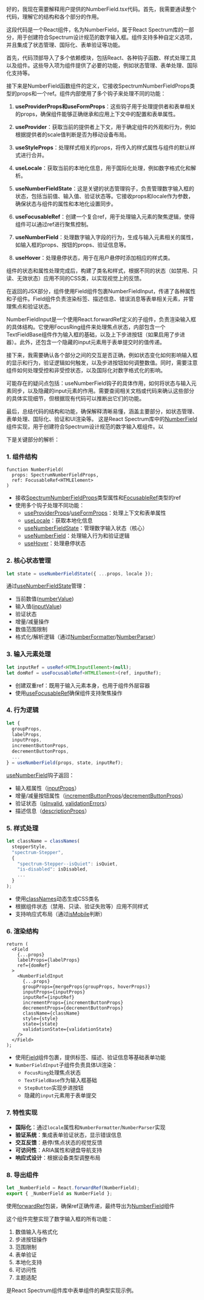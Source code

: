 <think>
好的，我现在需要解释用户提供的NumberField.tsx代码。首先，我需要通读整个代码，理解它的结构和各个部分的作用。

这段代码是一个React组件，名为NumberField，属于React Spectrum库的一部分，用于创建符合Spectrum设计规范的数字输入框。组件支持多种自定义选项，并且集成了状态管理、国际化、表单验证等功能。

首先，代码顶部导入了多个依赖模块，包括React、各种钩子函数、样式处理工具以及组件。这些导入项为组件提供了必要的功能，例如状态管理、表单处理、国际化支持等。

接下来是NumberField函数组件的定义，它接收SpectrumNumberFieldProps类型的props和一个ref。组件内部使用了多个钩子来处理不同的功能：

1. **useProviderProps和useFormProps**：这些钩子用于处理提供者和表单相关的props，确保组件能够正确继承和应用上下文中的配置和表单属性。

2. **useProvider**：获取当前的提供者上下文，用于确定组件的外观和行为，例如根据提供者的scale值判断是否为移动设备布局。

3. **useStyleProps**：处理样式相关的props，将传入的样式属性与组件的默认样式进行合并。

4. **useLocale**：获取当前的本地化信息，用于国际化处理，例如数字格式化和解析。

5. **useNumberFieldState**：这是关键的状态管理钩子，负责管理数字输入框的状态，包括当前值、输入值、验证状态等。它接收props和locale作为参数，确保状态与组件的属性和本地化设置同步。

6. **useFocusableRef**：创建一个复合ref，用于处理输入元素的聚焦逻辑，使得组件可以通过ref进行聚焦控制。

7. **useNumberField**：处理数字输入字段的行为，生成与输入元素相关的属性，如输入框的props、按钮的props、验证信息等。

8. **useHover**：处理悬停状态，用于在用户悬停时添加相应的样式类。

组件的状态和属性处理完成后，构建了类名和样式，根据不同的状态（如禁用、只读、无效状态）应用不同的CSS类，以实现视觉上的反馈。

在返回的JSX部分，组件使用Field组件包裹NumberFieldInput，传递了各种属性和子组件。Field组件负责渲染标签、描述信息、错误消息等表单相关元素，并管理焦点和验证状态。

NumberFieldInput是一个使用React.forwardRef定义的子组件，负责渲染输入框的具体结构。它使用FocusRing组件来处理焦点状态，内部包含一个TextFieldBase组件作为输入框的基础，以及上下步进按钮（如果启用了步进器）。此外，还包含一个隐藏的input元素用于表单提交时的值传递。

接下来，我需要确认各个部分之间的交互是否正确，例如状态变化如何影响输入框的显示和行为，验证逻辑如何触发，以及步进按钮如何调整数值。同时，需要注意组件如何处理受控和非受控状态，以及国际化对数字格式化的影响。

可能存在的疑问点包括：useNumberField钩子的具体作用，如何将状态与输入元素同步，以及隐藏的input元素的作用。需要查阅相关文档或代码来确认这些部分的具体实现细节，但根据现有代码可以推断出它们的功能。

最后，总结代码的结构和功能，确保解释清晰易懂，涵盖主要部分，如状态管理、表单处理、国际化、验证和UI渲染等。
</think>
这是React Spectrum库中的[NumberField](file:///Users/ll/Desktop/learn-notes/frontend/react/3rd/react-spectrum/packages/@react-spectrum/numberfield/src/NumberField.tsx#L46-L141)组件实现，用于创建符合Spectrum设计规范的数字输入框组件。以

下是关键部分的解析：

### 1. 组件结构
```tsx
function NumberField(
  props: SpectrumNumberFieldProps,
  ref: FocusableRef<HTMLElement>
)
```
- 接收[SpectrumNumberFieldProps](file:///Users/ll/Desktop/learn-notes/frontend/react/3rd/react-spectrum/packages/@react-types/numberfield/src/index.d.ts#L45-L50)类型属性和[FocusableRef](file:///Users/ll/Desktop/learn-notes/frontend/react/3rd/react-spectrum/packages/@react-types/shared/src/refs.d.ts#L23-L23)类型的ref
- 使用多个钩子处理不同功能：
  - [useProviderProps](file:///Users/ll/Desktop/learn-notes/frontend/react/3rd/react-spectrum/packages/@react-spectrum/provider/src/Provider.tsx#L201-L214)/[useFormProps](file:///Users/ll/Desktop/learn-notes/frontend/react/3rd/react-spectrum/packages/@react-spectrum/form/src/Form.tsx#L26-L33)：处理上下文和表单属性
  - [useLocale](file:///Users/ll/Desktop/learn-notes/frontend/react/3rd/react-spectrum/packages/@react-aria/i18n/src/context.tsx#L53-L57)：获取本地化信息
  - [useNumberFieldState](file:///Users/ll/Desktop/learn-notes/frontend/react/3rd/react-spectrum/packages/@react-stately/numberfield/src/useNumberFieldState.ts#L83-L349)：管理数字输入状态（核心）
  - [useNumberField](file:///Users/ll/Desktop/learn-notes/frontend/react/3rd/react-spectrum/packages/@react-aria/numberfield/src/useNumberField.ts#L57-L324)：处理输入行为和验证逻辑
  - [useHover](file:///Users/ll/Desktop/learn-notes/frontend/react/3rd/react-spectrum/packages/@react-aria/interactions/src/useHover.ts#L85-L205)：处理悬停状态

### 2. 核心状态管理
```ts
let state = useNumberFieldState({ ...props, locale });
```
通过[useNumberFieldState](file:///Users/ll/Desktop/learn-notes/frontend/react/3rd/react-spectrum/packages/@react-stately/numberfield/src/useNumberFieldState.ts#L83-L349)管理：
- 当前数值([numberValue](file:///Users/ll/Desktop/learn-notes/frontend/react/3rd/react-spectrum/packages/@react-stately/numberfield/src/useNumberFieldState.ts#L35-L35))
- 输入值([inputValue](file:///Users/ll/Desktop/learn-notes/frontend/react/3rd/react-spectrum/packages/@react-stately/numberfield/src/useNumberFieldState.ts#L30-L30))
- 验证状态
- 增量/减量操作
- 数值范围限制
- 格式化/解析逻辑（通过[NumberFormatter](file:///Users/ll/Desktop/learn-notes/frontend/react/3rd/react-spectrum/packages/@internationalized/number/src/NumberFormatter.ts#L56-L143)/[NumberParser](file:///Users/ll/Desktop/learn-notes/frontend/react/3rd/react-spectrum/packages/@internationalized/number/src/NumberParser.ts#L33-L66)）

### 3. 输入元素处理
```ts
let inputRef = useRef<HTMLInputElement>(null);
let domRef = useFocusableRef<HTMLElement>(ref, inputRef);
```
- 创建双重ref：既用于输入元素本身，也用于组件外层容器
- 使用[useFocusableRef](file:///Users/ll/Desktop/learn-notes/frontend/react/3rd/react-spectrum/packages/@react-spectrum/utils/src/useDOMRef.ts#L40-L44)确保组件支持聚焦操作

### 4. 行为逻辑
```ts
let {
  groupProps,
  labelProps,
  inputProps,
  incrementButtonProps,
  decrementButtonProps,
  ...
} = useNumberField(props, state, inputRef);
```
[useNumberField](file:///Users/ll/Desktop/learn-notes/frontend/react/3rd/react-spectrum/packages/@react-aria/numberfield/src/useNumberField.ts#L57-L324)钩子返回：
- 输入框属性（[inputProps](file:///Users/ll/Desktop/learn-notes/frontend/react/3rd/react-spectrum/packages/@react-aria/numberfield/src/useNumberField.ts#L225-L241)）
- 增量/减量按钮属性（[incrementButtonProps](file:///Users/ll/Desktop/learn-notes/frontend/react/3rd/react-spectrum/packages/@react-aria/numberfield/src/useNumberField.ts#L283-L293)/[decrementButtonProps](file:///Users/ll/Desktop/learn-notes/frontend/react/3rd/react-spectrum/packages/@react-aria/numberfield/src/useNumberField.ts#L295-L305)）
- 验证状态（[isInvalid](file:///Users/ll/Desktop/learn-notes/frontend/react/3rd/react-spectrum/packages/@react-spectrum/textfield/src/TextFieldBase.tsx#L78-L78), [validationErrors](file:///Users/ll/Desktop/learn-notes/frontend/react/3rd/react-spectrum/packages/@react-types/form/src/index.d.ts#L20-L20)）
- 描述信息（[descriptionProps](file:///Users/ll/Desktop/learn-notes/frontend/react/3rd/react-spectrum/packages/@react-aria/numberfield/src/useNumberField.ts#L48-L48)）

### 5. 样式处理
```ts
let className = classNames(
  stepperStyle,
  "spectrum-Stepper",
  {
    "spectrum-Stepper--isQuiet": isQuiet,
    "is-disabled": isDisabled,
    ...
  }
);
```
- 使用[classNames](file:///Users/ll/Desktop/learn-notes/frontend/react/3rd/react-spectrum/packages/@react-spectrum/utils/src/classNames.ts#L25-L55)动态生成CSS类名
- 根据组件状态（禁用、只读、验证失败等）应用不同样式
- 支持响应式布局（通过[isMobile](file:///Users/ll/Desktop/learn-notes/frontend/react/3rd/react-spectrum/packages/@react-spectrum/numberfield/src/NumberField.tsx#L85-L85)判断）

### 6. 渲染结构
```tsx
return (
  <Field
    {...props}
    labelProps={labelProps}
    ref={domRef}
  >
    <NumberFieldInput
      {...props}
      groupProps={mergeProps(groupProps, hoverProps)}
      inputProps={inputProps}
      inputRef={inputRef}
      incrementProps={incrementButtonProps}
      decrementProps={decrementButtonProps}
      className={className}
      style={style}
      state={state}
      validationState={validationState}
    />
  </Field>
);
```
- 使用[Field](file:///Users/ll/Desktop/learn-notes/frontend/react/3rd/react-spectrum/packages/@react-spectrum/label/src/Field.tsx#L23-L176)组件包裹，提供标签、描述、验证信息等基础表单功能
- `NumberFieldInput`子组件负责具体UI渲染：
  - `FocusRing`处理焦点状态
  - `TextFieldBase`作为输入框基础
  - `StepButton`实现步进按钮
  - 隐藏的`input`元素用于表单提交

### 7. 特性实现
- **国际化**：通过`locale`属性和`NumberFormatter`/`NumberParser`实现
- **验证系统**：集成表单验证状态，显示错误信息
- **交互反馈**：悬停/焦点状态的视觉反馈
- **可访问性**：ARIA属性和键盘导航支持
- **响应式设计**：根据设备类型调整布局

### 8. 导出组件
```ts
let _NumberField = React.forwardRef(NumberField);
export { _NumberField as NumberField };
```
使用[forwardRef](file:///Users/ll/Desktop/learn-notes/frontend/react/3rd/react-spectrum/packages/@react-types/shared/src/refs.d.ts#L30-L32)包装，确保ref正确传递，最终导出为[NumberField](file:///Users/ll/Desktop/learn-notes/frontend/react/3rd/react-spectrum/packages/@react-spectrum/numberfield/src/NumberField.tsx#L46-L141)组件

这个组件完整实现了数字输入框的所有功能：
1. 数值输入与格式化
2. 步进按钮操作
3. 范围限制
4. 表单验证
5. 本地化支持
6. 可访问性
7. 主题适配

是React Spectrum组件库中表单组件的典型实现示例。